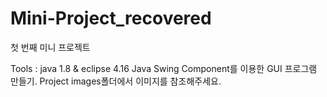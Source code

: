 # Mini-Project_recovered
첫 번째 미니 프로젝트

Tools : java 1.8 & eclipse 4.16
Java Swing Component를 이용한 GUI 프로그램 만들기.
Project images폴더에서 이미지를 참조해주세요.
